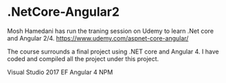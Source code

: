 # .NetCore-Angular2


Mosh Hamedani has run the traning session on Udemy to learn .Net core and Angular 2/4.
https://www.udemy.com/aspnet-core-angular/

The course surrounds a final project using .NET core and Angular 4. I have coded and compiled all the project under this project. 

Visual Studio 2017
EF
Angular 4
NPM


